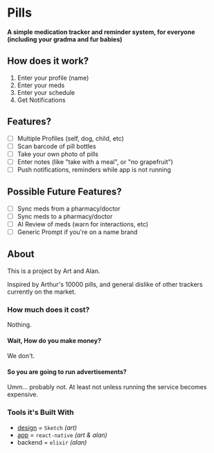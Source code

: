 # Pills

__A simple medication tracker and reminder system, for everyone (including your gradma and fur babies)__

## How does it work?

1. Enter your profile (name)
2. Enter your meds
3. Enter your schedule
4. Get Notifications

## Features?

- [ ] Multiple Profiles (self, dog, child, etc)
- [ ] Scan barcode of pill bottles
- [ ] Take your own photo of pills
- [ ] Enter notes (like "take with a meal", or "no grapefruit")
- [ ] Push notifications, reminders while app is not running

## Possible Future Features?

- [ ] Sync meds from a pharmacy/doctor
- [ ] Sync meds to a pharmacy/doctor
- [ ] AI Review of meds (warn for interactions, etc)
- [ ] Generic Prompt if you're on a name brand

## About

This is a project by Art and Alan.

Inspired by Arthur's 10000 pills, and general dislike of other trackers currently on the market.

### How much does it cost?

Nothing.

#### Wait, How do you make money?

We don't.

#### So you are going to run advertisements?

Umm... probably not.  At least not unless running the service becomes expensive.

### Tools it's Built With

- [design](./design) = `Sketch` _(art)_
- [app](./app) = `react-native` _(art & alan)_
- backend = `elixir` _(alan)_
